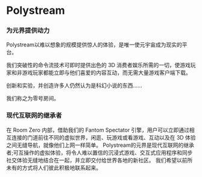 # Polystream

### **为元界提供动力**

Polystream以难以想象的规模提供惊人的体验，是唯一使元宇宙成为现实的平台。

我们突破性的命令流技术可即时提供出色的 3D 消费者娱乐所需的一切，使游戏玩家和非游戏玩家都能立即与他们喜爱的内容互动，而无需大量游戏客户端下载。

创新和实验，并创造许多人仍然认为是科幻小说的东西......

我们称之为零号房间。 

### 现代互联网的继承者
在 Room Zero 内部，借助我们的 Fantom Spectator 引擎，用户可以立即通过相互连接的门道前往不同的虚拟世界，闲逛、玩游戏或看游戏、互动以及在 3D 体验之间无缝导航，就像他们上网一样简单。
Polystream的元界是现代互联网的继承者;可互操作的虚拟体验，将令人难以置信的沉浸式游戏、交互式应用程序和同步社交体验无缝地结合在一起，并立即交付给世界各地的新社区。
我们希望以前所未有的方式将人们彼此积极地联系起来。

